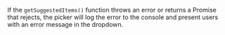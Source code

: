 If the `getSuggestedItems()` function throws an error or returns a Promise that rejects, the picker will log the error to the console and present users with an error message in the dropdown.